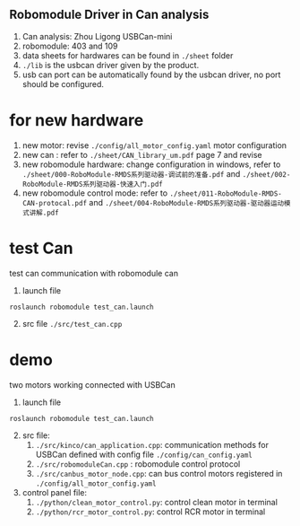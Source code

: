 Robomodule Driver in Can analysis
--------------------

1. Can analysis: Zhou Ligong USBCan-mini
2. robomodule: 403 and 109
3. data sheets for hardwares can be found in `./sheet` folder
4. `./lib` is the usbcan driver given by the product.
5. usb can port can be automatically found by the usbcan driver, no port should be configured.

# for new hardware
1. new motor: revise `./config/all_motor_config.yaml` motor configuration 
2. new can : refer to `./sheet/CAN_library_um.pdf` page 7 and revise
3. new robomodule hardware: change configuration in windows, refer to `./sheet/000-RoboModule-RMDS系列驱动器-调试前的准备.pdf` and `./sheet/002-RoboModule-RMDS系列驱动器-快速入门.pdf`
4. new robomodule control mode: refer to `./sheet/011-RoboModule-RMDS-CAN-protocal.pdf` and `./sheet/004-RoboModule-RMDS系列驱动器-驱动器运动模式讲解.pdf`


# test Can
test can communication with robomodule can 
1. launch file 
```ros
roslaunch robomodule test_can.launch
```
2. src file `./src/test_can.cpp`

# demo 
two motors working connected with USBCan  
1. launch file 
```ros
roslaunch robomodule test_can.launch
```
2. src file:
   1.  `./src/kinco/can_application.cpp`: communication methods for USBCan defined with config file `./config/can_config.yaml` 
   2.  `./src/robomoduleCan.cpp` : robomodule control protocol
   3.  `./src/canbus_motor_node.cpp`: can bus control motors registered in `./config/all_motor_config.yaml` 
3. control panel file:
   1. `./python/clean_motor_control.py`: control clean motor in terminal
   2. `./python/rcr_motor_control.py`: control RCR motor in terminal